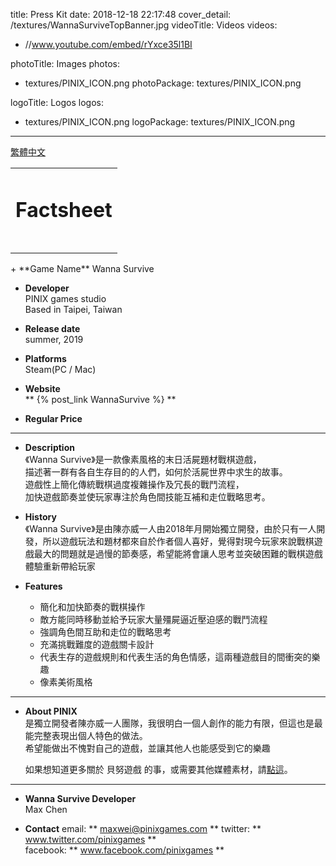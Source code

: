 title: Press Kit
date: 2018-12-18 22:17:48
cover_detail: /textures/WannaSurviveTopBanner.jpg
videoTitle: Videos
videos: 
- //www.youtube.com/embed/rYxce35l1BI

photoTitle: Images
photos: 
- textures/PINIX_ICON.png
photoPackage: textures/PINIX_ICON.png

logoTitle: Logos
logos:
- textures/PINIX_ICON.png
logoPackage: textures/PINIX_ICON.png
---
<a href="../zh-TW/" class="button small" target=_self>繁體中文</a>
<table><td><h1>Factsheet<h1></td></table>
+ **Game Name**  
Wanna Survive

+ **Developer**  
PINIX games studio  
Based in Taipei, Taiwan

+ **Release date**  
summer, 2019

+ **Platforms**  
Steam(PC / Mac)  <!--要更新連結-->

+ **Website**  
** {% post_link WannaSurvive %} **

+ **Regular Price**  
  
---
+ **Description**  
《Wanna Survive》是一款像素風格的末日活屍題材戰棋遊戲，  
描述著一群有各自生存目的的人們，如何於活屍世界中求生的故事。  
遊戲性上簡化傳統戰棋過度複雜操作及冗長的戰鬥流程，  
加快遊戲節奏並使玩家專注於角色間技能互補和走位戰略思考。

+ **History**  
《Wanna Survive》是由陳亦威一人由2018年月開始獨立開發，由於只有一人開發，所以遊戲玩法和題材都來自於作者個人喜好，覺得對現今玩家來說戰棋遊戲最大的問題就是過慢的節奏感，希望能將會讓人思考並突破困難的戰棋遊戲體驗重新帶給玩家

+ **Features**
	+ 簡化和加快節奏的戰棋操作
	+ 敵方能同時移動並給予玩家大量殭屍逼近壓迫感的戰鬥流程
	+ 強調角色間互助和走位的戰略思考
	+ 充滿挑戰難度的遊戲關卡設計
	+ 代表生存的遊戲規則和代表生活的角色情感，這兩種遊戲目的間衝突的樂趣
	+ 像素美術風格

---
<!--Awards & Recognition-->
<!--Selected Articles-->
+ **About PINIX**  
是獨立開發者陳亦威一人團隊，我很明白一個人創作的能力有限，但這也是最能完整表現出個人特色的做法。  
希望能做出不愧對自己的遊戲，並讓其他人也能感受到它的樂趣  

	如果想知道更多關於 貝努遊戲 的事，或需要其他媒體素材，請[點這](http://www.pinixgames.com/PressKit/)。  

---
+ **Wanna Survive Developer**  
Max Chen

+ **Contact**
email: ** maxwei@pinixgames.com **
twitter: ** www.twitter.com/pinixgames **  
facebook: ** www.facebook.com/pinixgames **

	